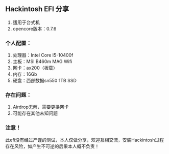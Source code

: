 ## Hackintosh EFI 分享
1. 适用于台式机
2. opencore版本：0.7.6

### 个人配置：
1. 处理器：Intel Core I5-10400f
2. 主板：MSI B460m MAG Wifi
3. 网卡：ax200（板载）
4. 内存：16Gb
5. 硬盘：西部数据sn550 1TB SSD

### 存在问题：

1. Airdrop无解，需要更换网卡
2. 可能存在其他未知问题

### 注意！
此efi没有经过严谨的测试，本人仅做分享，欢迎互相交流，安装Hackintosh过程存在风险，如产生不可逆的后果本人概不负责！